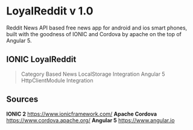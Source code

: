 # LoyalReddit v 1.0
Reddit News API based free news app for android and ios smart phones,
built with the goodness of IONIC and Cordova by apache on the top of Angular 5.
## IONIC LoyalReddit
> Category Based News
> LocalStorage Integration
> Angular 5 HttpClientModule Integration
## Sources
 **IONIC 2**
  https://www.ionicframework.com/
 **Apache Cordova**
  https://www.cordova.apache.org/
 **Angular 5**
 https://www.angular.io
